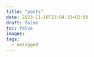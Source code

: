 ```yaml
---
title: "posts"
date: 2023-11-10T23:04:33+02:00
draft: false
toc: false
images:
tags: 
  - untagged
---
```


